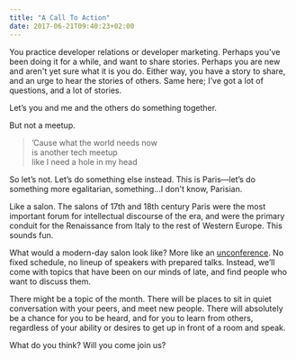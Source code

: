 ```yaml
---
title: "A Call To Action"
date: 2017-06-21T09:40:23+02:00
---
```


You practice developer relations or developer marketing. Perhaps you've been doing it for a while, and want to share stories. Perhaps you are new and aren't yet sure what it is you do. Either way, you have a story to share, and an urge to hear the stories of others. Same here; I’ve got a lot of questions, and a lot of stories.

Let’s you and me and the others do something together.

But not a meetup.

>’Cause what the world needs now  
>is another tech meetup  
>like I need a hole in my head

So let’s not. Let’s do something else instead. This is Paris—let’s do something more egalitarian, something…I don't know, Parisian.

Like a salon. The salons of 17th and 18th century Paris were the most important forum for intellectual discourse of the era, and were the primary conduit for the Renaissance from Italy to the rest of Western Europe. This sounds fun.

What would a modern-day salon look like? More like an [unconference](https://www.forbes.com/sites/rebeccabagley/2014/08/18/how-unconferences-unleash-innovative-ideas/#7069e618645b). No fixed schedule, no lineup of speakers with prepared talks. Instead, we’ll come with topics that have been on our minds of late, and find people who want to discuss them.

There might be a topic of the month. There will be places to sit in quiet conversation with your peers, and meet new people. There will absolutely be a chance for you to be heard, and for you to learn from others, regardless of your ability or desires to get up in front of a room and speak.

What do you think? Will you come join us?
